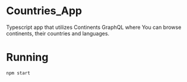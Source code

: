 # Countries_App

Typescript app that utilizes Continents GraphQL where You can browse continents, their countries and languages.

# Running

```npm start```

